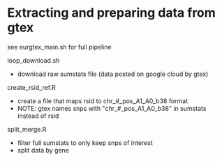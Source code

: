 # Extracting and preparing data from gtex

see eurgtex_main.sh for full pipeline

loop_download.sh
- download raw sumstats file (data posted on google cloud by gtex)

create_rsid_ref.R 
- create a file that maps rsid to chr_#_pos_A1_A0_b38 format 
- NOTE: gtex names snps with "chr_#_pos_A1_A0_b38" in sumstats instead of rsid 

split_merge.R 
- filter full sumstats to only keep snps of interest
- split data by gene 

